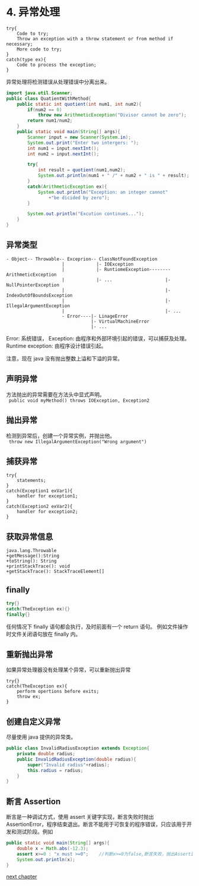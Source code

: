 # 4. 异常处理

```
try{
    Code to try;
    Throw an exception with a throw statement or from method if necessary;
    More code to try;
}
catch(type ex){
    Code to process the exception;
}
```

异常处理将检测错误从处理错误中分离出来。

```java
import java.util.Scanner;
public class QuatientWithMethod{
    public static int quotient(int num1, int num2){
        if(num2 == 0)
            throw new ArithmeticException("Divisor cannot be zero");
        return num1/num2;
    }
    public static void main(String[] args){
        Scanner input = new Scanner(System.in);
        System.out.print("Enter two intergers: ");
        int num1 = input.nextInt();
        int num2 = input.nextInt();

        try{
            int result = quotient(num1,num2);
            System.out.println(num1 + " /" + num2 + " is " + result);
        }
        catch(ArithmeticException ex){
            System.out.println("Exception: an integer cannot"
                +"be dicided by zero");
        }

        System.out.println("Excution continues...");
    }
}
```

## 异常类型

```
- Object-- Throwable-- Exceprion-- ClassNotFoundException
                     |            |- IOException
                     |            |- RuntiomeException-------- ArithmeticException
                     |            |- ...                    |- NullPointerException
                     |                                      |- IndexOutOfBoundsException
                     |                                      |- IllegalArgumentException
                     |                                      |- ...
                     - Error----|- LinageError
                                |- VirtualMachineError
                                |- ...
```

Error: 系统错误，
Exception: 由程序和外部环境引起的错误，可以捕获及处理。
Runtime exception: 由程序设计错误引起。

注意，现在 java 没有抛出整数上溢和下溢的异常。

## 声明异常

方法抛出的异常需要在方法头中显式声明。  
` public void myMethod() throws IOException, Exception2`

## 抛出异常

检测到异常后，创建一个异常实例，并抛出他。  
` throw new IllegalArgumentException("Wrong argument")`

## 捕获异常

```
try{
    statements;
}
catch(Exception1 exVar1){
    handler for exception1;
}
catch(Exception2 exVar2){
    handler for exception2;
}
```

## 获取异常信息

```
java.lang.Throwable
+getMessage():String
+toString(): String
+printStackTrace(): void
+getStackTrace(): StackTraceElement[]
```

## finally

```java
try{}
catch(TheException ex){}
finally{}
```

任何情况下 finally 语句都会执行，及时前面有一个 return 语句。
例如文件操作时文件关闭语句放在 finally 内。

## 重新抛出异常

如果异常处理器没有处理某个异常，可以重新抛出异常

```
try{}
catch(TheException ex){
    perform opertions before exits;
    throw ex;
}
```

## 创建自定义异常

尽量使用 java 提供的异常类。

```java
public class InvalidRadiusException extends Exception{
    private double radius;
    public InvalidRadiusException(double radius){
        super("Invalid radius"+radius);
        this.radius = radius;
    }
}
```

## 断言 Assertion

断言是一种调试方式，使用 assert 关键字实现，断言失败时抛出 AssertionError，程序结束退出。断言不能用于可恢复的程序错误，只应该用于开发和测试阶段。例如

```java
public static void main(String[] args){
    double x = Math.abs(-12.3);
    assert x>=0 : "x must >=0";    //判断x>=0为false,断言失败，抛出AssertionError
    System.out.println(x);
}
```

[next chapter](5.IO.md)
